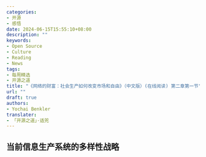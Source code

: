 ```yaml
---
categories:
- 开源
- 感悟
date: 2024-06-15T15:55:10+08:00
description: ""
keywords:
- Open Source
- Culture
- Reading
- News
tags:
- 每周精选
- 开源之道
title: "《网络的财富：社会生产如何改变市场和自由》（中文版）(在线阅读) 第二章第一节"
url: ""
draft: true
authors:
- Yochai Benkler
translater:
- 「开源之道」·适兕
---
```


## 当前信息生产系统的多样性战略


